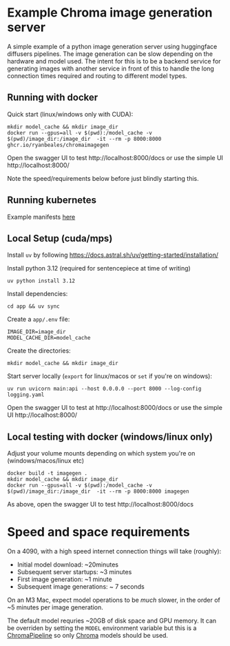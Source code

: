 # Example Chroma image generation server
A simple example of a python image generation server using huggingface diffusers pipelines. The image generation can be slow depending on the hardware and model used. The intent for this is to be a backend service for generating images with another service in front of this to handle the long connection times required and routing to different model types.

## Running with docker
Quick start (linux/windows only with CUDA):
```
mkdir model_cache && mkdir image_dir
docker run --gpus=all -v $(pwd):/model_cache -v $(pwd)/image_dir:/image_dir  -it --rm -p 8000:8000 ghcr.io/ryanbeales/chromaimagegen
```

Open the swagger UI to test http://localhost:8000/docs or use the simple UI http://localhost:8000/

Note the speed/requirements below before just blindly starting this.

## Running kubernetes
Example manifests [here](https://github.com/ryanbeales/personal-microk8s-config/tree/main/chromaimagegen)

## Local Setup (cuda/mps)
Install `uv` by following https://docs.astral.sh/uv/getting-started/installation/

Install python 3.12 (required for sentencepiece at time of writing)
```
uv python install 3.12
```

Install dependencies:
```
cd app && uv sync
```

Create a `app/.env` file:
```
IMAGE_DIR=image_dir
MODEL_CACHE_DIR=model_cache
```

Create the directories:
```
mkdir model_cache && mkdir image_dir
```

Start server locally (`export` for linux/macos or `set` if you're on windows):
```
uv run uvicorn main:api --host 0.0.0.0 --port 8000 --log-config logging.yaml
```

Open the swagger UI to test at http://localhost:8000/docs or use the simple UI http://localhost:8000/

## Local testing with docker (windows/linux only)
Adjust your volume mounts depending on which system you're on (windows/macos/linux etc)
```
docker build -t imagegen .
mkdir model_cache && mkdir image_dir
docker run --gpus=all -v $(pwd):/model_cache -v $(pwd)/image_dir:/image_dir  -it --rm -p 8000:8000 imagegen
```

As above, open the swagger UI to test http://localhost:8000/docs

# Speed and space requirements
On a 4090, with a high speed internet connection things will take (roughly):
- Initial model download: ~20minutes
- Subsequent server startups: ~3 minutes
- First image generation: ~1 minute
- Subsequent image generations: ~ 7 seconds

On an M3 Mac, expect model operations to be _much_ slower, in the order of ~5 minutes per image generation.

The default model requries ~20GB of disk space and GPU memory. It can be overriden by setting the `MODEL` environment variable but this is a [ChromaPipeline](https://huggingface.co/docs/diffusers/main/en/api/pipelines/chroma) so only [Chroma](https://huggingface.co/lodestones/Chroma) models should be used.